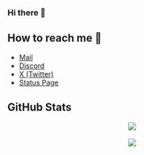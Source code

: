 ### Hi there 👋

## How to reach me 💬
* [Mail](https://url.rgld.fr/send-mail)
* [Discord](https://url.rgld.fr/add-discord)
* [X (Twitter)](https://url.rgld.fr/x)
* [Status Page](https://url.rgld.fr/status)


## GitHub Stats

<div align="center">
	<a href="https://github.com/R-Gld?tab=repositories"><img src="https://github-readme-stats.vercel.app/api?username=R-Gld&show_icons=true&theme=tokyonight"></a>
	<br><br>
	<a href="https://github.com/R-Gld?tab=repositories"><img src="https://github-readme-stats.vercel.app/api/top-langs/?username=R-Gld&langs_count=8&theme=tokyonight"></a>
</div>

<!--
**R-Gld/R-Gld** is a ✨ _special_ ✨ repository because its `README.md` (this file) appears on your GitHub profile.

Here are some ideas to get you started:

- 🔭 I’m currently working on ...
- 🌱 I’m currently learning ...
- 👯 I’m looking to collaborate on ...
- 🤔 I’m looking for help with ...
- 💬 Ask me about ...
- 📫 How to reach me: ...
- 😄 Pronouns: ...
- ⚡ Fun fact: ...
-->
